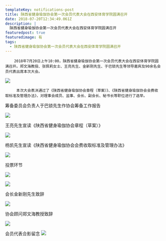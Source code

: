 ```yaml
---
templateKey: notifications-post
title: 陕西省健身瑜伽协会第一次会员代表大会在西安体育学院圆满召开
date: 2018-07-20T12:34:49.061Z
description: |
  陕西省健身瑜伽协会第一次会员代表大会在西安体育学院圆满召开
featuredpost: true
featuredimage: 有
tags:
  - 陕西省健身瑜伽协会第一次会员代表大会在西安体育学院圆满召开
---
```


        2018年7月20日上午10:00，陕西省健身瑜伽协会第一次会员代表大会在西安体育学院圆满召开。郑文海教授、张佩莉女士、王亮先生、金新刚先生、于巴锁先生等领导嘉宾及90余名会员代表出席本次大会。

![](https://demotry.oss-cn-beijing.aliyuncs.com/%E9%99%95%E8%A5%BF%E7%9C%81%E5%81%A5%E8%BA%AB%E7%91%9C%E4%BC%BD%E5%8D%8F%E4%BC%9A%E7%AC%AC%E4%B8%80%E6%AC%A1%E4%BC%9A%E5%91%98%E4%BB%A3%E8%A1%A8%E5%A4%A7%E4%BC%9A%E5%9C%A8%E8%A5%BF%E5%AE%89%E4%BD%93%E8%82%B2%E5%AD%A6%E9%99%A2%E5%9C%86%E6%BB%A1%E5%8F%AC%E5%BC%80/one.jpg)

         本次大会表决通过了《陕西省健身瑜伽协会章程（草案）》、《陕西省健身瑜伽协会会费收取标准及管理办法》，对理事会成员、监事、会长、副会长、秘书长等职位进行了选举。

 筹备委员会负责人于巴锁先生作协会筹备工作报告

![](https://demotry.oss-cn-beijing.aliyuncs.com/%E9%99%95%E8%A5%BF%E7%9C%81%E5%81%A5%E8%BA%AB%E7%91%9C%E4%BC%BD%E5%8D%8F%E4%BC%9A%E7%AC%AC%E4%B8%80%E6%AC%A1%E4%BC%9A%E5%91%98%E4%BB%A3%E8%A1%A8%E5%A4%A7%E4%BC%9A%E5%9C%A8%E8%A5%BF%E5%AE%89%E4%BD%93%E8%82%B2%E5%AD%A6%E9%99%A2%E5%9C%86%E6%BB%A1%E5%8F%AC%E5%BC%80/two.jpg)

 王亮先生宣读《陕西省健身瑜伽协会章程（草案）》

![](https://demotry.oss-cn-beijing.aliyuncs.com/%E9%99%95%E8%A5%BF%E7%9C%81%E5%81%A5%E8%BA%AB%E7%91%9C%E4%BC%BD%E5%8D%8F%E4%BC%9A%E7%AC%AC%E4%B8%80%E6%AC%A1%E4%BC%9A%E5%91%98%E4%BB%A3%E8%A1%A8%E5%A4%A7%E4%BC%9A%E5%9C%A8%E8%A5%BF%E5%AE%89%E4%BD%93%E8%82%B2%E5%AD%A6%E9%99%A2%E5%9C%86%E6%BB%A1%E5%8F%AC%E5%BC%80/three.jpg)

杨凯先生宣读《陕西省健身瑜伽协会会费收取标准及管理办法》

![](https://demotry.oss-cn-beijing.aliyuncs.com/%E9%99%95%E8%A5%BF%E7%9C%81%E5%81%A5%E8%BA%AB%E7%91%9C%E4%BC%BD%E5%8D%8F%E4%BC%9A%E7%AC%AC%E4%B8%80%E6%AC%A1%E4%BC%9A%E5%91%98%E4%BB%A3%E8%A1%A8%E5%A4%A7%E4%BC%9A%E5%9C%A8%E8%A5%BF%E5%AE%89%E4%BD%93%E8%82%B2%E5%AD%A6%E9%99%A2%E5%9C%86%E6%BB%A1%E5%8F%AC%E5%BC%80/four.jpg)

投票环节

![](https://demotry.oss-cn-beijing.aliyuncs.com/%E9%99%95%E8%A5%BF%E7%9C%81%E5%81%A5%E8%BA%AB%E7%91%9C%E4%BC%BD%E5%8D%8F%E4%BC%9A%E7%AC%AC%E4%B8%80%E6%AC%A1%E4%BC%9A%E5%91%98%E4%BB%A3%E8%A1%A8%E5%A4%A7%E4%BC%9A%E5%9C%A8%E8%A5%BF%E5%AE%89%E4%BD%93%E8%82%B2%E5%AD%A6%E9%99%A2%E5%9C%86%E6%BB%A1%E5%8F%AC%E5%BC%80/five.jpg)

![](https://demotry.oss-cn-beijing.aliyuncs.com/%E9%99%95%E8%A5%BF%E7%9C%81%E5%81%A5%E8%BA%AB%E7%91%9C%E4%BC%BD%E5%8D%8F%E4%BC%9A%E7%AC%AC%E4%B8%80%E6%AC%A1%E4%BC%9A%E5%91%98%E4%BB%A3%E8%A1%A8%E5%A4%A7%E4%BC%9A%E5%9C%A8%E8%A5%BF%E5%AE%89%E4%BD%93%E8%82%B2%E5%AD%A6%E9%99%A2%E5%9C%86%E6%BB%A1%E5%8F%AC%E5%BC%80/six.jpg)

会长金新刚先生致辞

![](https://demotry.oss-cn-beijing.aliyuncs.com/%E9%99%95%E8%A5%BF%E7%9C%81%E5%81%A5%E8%BA%AB%E7%91%9C%E4%BC%BD%E5%8D%8F%E4%BC%9A%E7%AC%AC%E4%B8%80%E6%AC%A1%E4%BC%9A%E5%91%98%E4%BB%A3%E8%A1%A8%E5%A4%A7%E4%BC%9A%E5%9C%A8%E8%A5%BF%E5%AE%89%E4%BD%93%E8%82%B2%E5%AD%A6%E9%99%A2%E5%9C%86%E6%BB%A1%E5%8F%AC%E5%BC%80/seven.jpg)

协会顾问郑文海教授致辞

![](https://demotry.oss-cn-beijing.aliyuncs.com/%E9%99%95%E8%A5%BF%E7%9C%81%E5%81%A5%E8%BA%AB%E7%91%9C%E4%BC%BD%E5%8D%8F%E4%BC%9A%E7%AC%AC%E4%B8%80%E6%AC%A1%E4%BC%9A%E5%91%98%E4%BB%A3%E8%A1%A8%E5%A4%A7%E4%BC%9A%E5%9C%A8%E8%A5%BF%E5%AE%89%E4%BD%93%E8%82%B2%E5%AD%A6%E9%99%A2%E5%9C%86%E6%BB%A1%E5%8F%AC%E5%BC%80/eight.jpg)

  会员代表合影留念
![](https://demotry.oss-cn-beijing.aliyuncs.com/%E9%99%95%E8%A5%BF%E7%9C%81%E5%81%A5%E8%BA%AB%E7%91%9C%E4%BC%BD%E5%8D%8F%E4%BC%9A%E7%AC%AC%E4%B8%80%E6%AC%A1%E4%BC%9A%E5%91%98%E4%BB%A3%E8%A1%A8%E5%A4%A7%E4%BC%9A%E5%9C%A8%E8%A5%BF%E5%AE%89%E4%BD%93%E8%82%B2%E5%AD%A6%E9%99%A2%E5%9C%86%E6%BB%A1%E5%8F%AC%E5%BC%80/nine.jpg)